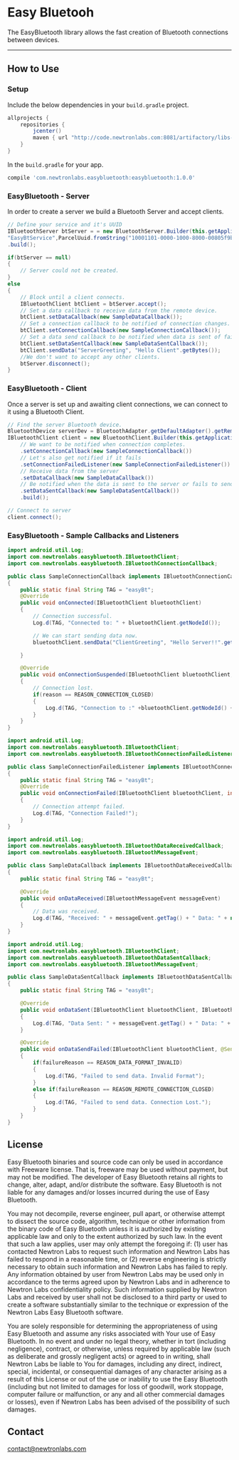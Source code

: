 # Easy Bluetooh

The EasyBluetooth library allows the fast creation of Bluetooth connections between devices. 

----


## How to Use 

### Setup

Include the below dependencies in your `build.gradle` project.

```gradle
allprojects {
    repositories {
        jcenter()
        maven { url "http://code.newtronlabs.com:8081/artifactory/libs-release-local" }
    }
}
```

In the `build.gradle` for your app.

```gradle
compile 'com.newtronlabs.easybluetooth:easybluetooth:1.0.0'
```

### EasyBluetooth - Server
In order to create a server we build a Bluetooth Server and accept clients.

```java
// Define your service and it's UUID
IBluetoothServer btServer = = new BluetoothServer.Builder(this.getApplicationContext(),
"EasyBtService",ParcelUuid.fromString("10001101-0000-1000-8000-00805f9b34fb"))
.build();

if(btServer == null)
{
    // Server could not be created.
}
else
{
    // Block until a client connects.
    IBluetoothClient btClient = btServer.accept();
    // Set a data callback to receive data from the remote device.
    btClient.setDataCallback(new SampleDataCallback());
    // Set a connection callback to be notified of connection changes.
    btClient.setConnectionCallback(new SampleConnectionCallback());
    // Set a data send callback to be notified when data is sent of fails to send.
    btClient.setDataSentCallback(new SampleDataSentCallback());
    btClient.sendData("ServerGreeting", "Hello Client".getBytes());
    //We don't want to accept any other clients.
    btServer.disconnect();
}
```

### EasyBluetooth - Client
Once a server is set up and awaiting client connections, we can connect to it using a Bluetooth Client.

```java
// Find the server Bluetooth device.
BluetoothDevice serverDev = BluetoothAdapter.getDefaultAdapter().getRemoteDevice("AA:BB:CC:DD:EE:FF");
IBluetoothClient client = new BluetoothClient.Builder(this.getApplication(), serverDev, ParcelUuid.fromString("10001101-0000-1000-8000-00805f9b34fb"))
    // We want to be notified when connection completes.
    .setConnectionCallback(new SampleConnectionCallback())
    // Let's also get notified if it fails
    .setConnectionFailedListener(new SampleConnectionFailedListener())
    // Receive data from the server
    .setDataCallback(new SampleDataCallback())
    // Be notified when the data is sent to the server or fails to send.
    .setDataSentCallback(new SampleDataSentCallback())
    .build();

// Connect to server
client.connect();
```
### EasyBluetooth - Sample Callbacks and Listeners
```java
import android.util.Log;
import com.newtronlabs.easybluetooth.IBluetoothClient;
import com.newtronlabs.easybluetooth.IBluetoothConnectionCallback;

public class SampleConnectionCallback implements IBluetoothConnectionCallback
{
    public static final String TAG = "easyBt";
    @Override
    public void onConnected(IBluetoothClient bluetoothClient)
    {
        // Connection successful.
        Log.d(TAG, "Connected to: " + bluetoothClient.getNodeId());

        // We can start sending data now.
        bluetoothClient.sendData("ClientGreeting", "Hello Server!!".getBytes());

    }

    @Override
    public void onConnectionSuspended(IBluetoothClient bluetoothClient, int reason)
    {
        // Connection lost.
        if(reason == REASON_CONNECTION_CLOSED)
        {
            Log.d(TAG, "Connection to :" +bluetoothClient.getNodeId() + " ended.");
        }
    }
}
```
```java
import android.util.Log;
import com.newtronlabs.easybluetooth.IBluetoothClient;
import com.newtronlabs.easybluetooth.IBluetoothConnectionFailedListener;

public class SampleConnectionFailedListener implements IBluetoothConnectionFailedListener
{
    public static final String TAG = "easyBt";
    @Override
    public void onConnectionFailed(IBluetoothClient bluetoothClient, int i)
    {
        // Connection attempt failed.
        Log.d(TAG, "Connection Failed!");
    }
}
```
```java
import android.util.Log;
import com.newtronlabs.easybluetooth.IBluetoothDataReceivedCallback;
import com.newtronlabs.easybluetooth.IBluetoothMessageEvent;

public class SampleDataCallback implements IBluetoothDataReceivedCallback
{
    public static final String TAG = "easyBt";

    @Override
    public void onDataReceived(IBluetoothMessageEvent messageEvent)
    {
        // Data was received.
        Log.d(TAG, "Received: " + messageEvent.getTag() + " Data: " + new String(messageEvent.getData()));
    }
}
```
```java
import android.util.Log;
import com.newtronlabs.easybluetooth.IBluetoothClient;
import com.newtronlabs.easybluetooth.IBluetoothDataSentCallback;
import com.newtronlabs.easybluetooth.IBluetoothMessageEvent;

public class SampleDataSentCallback implements IBluetoothDataSentCallback
{
    public static final String TAG = "easyBt";

    @Override
    public void onDataSent(IBluetoothClient bluetoothClient, IBluetoothMessageEvent messageEvent)
    {
        Log.d(TAG, "Data Sent: " + messageEvent.getTag() + " Data: " + new String(messageEvent.getData()));
    }

    @Override
    public void onDataSendFailed(IBluetoothClient bluetoothClient, @SendFailureReason int failureReason)
    {
        if(failureReason == REASON_DATA_FORMAT_INVALID)
        {
            Log.d(TAG, "Failed to send data. Invalid Format");
        }
        else if(failureReason == REASON_REMOTE_CONNECTION_CLOSED)
        {
            Log.d(TAG, "Failed to send data. Connection Lost.");
        }
    }
}
```


## License

Easy Bluetooth binaries and source code can only be used in accordance with Freeware license. That is, freeware may be used without payment, but may not be modified. The developer of Easy Bluetooth retains all rights to change, alter, adapt, and/or distribute the software. Easy Bluetooth is not liable for any damages and/or losses incurred during the use of Easy Bluetooth.

You may not decompile, reverse engineer, pull apart, or otherwise attempt to dissect the source code, algorithm, technique or other information from the binary code of Easy Bluetooth unless it is authorized by existing applicable law and only to the extent authorized by such law. In the event that such a law applies, user may only attempt the foregoing if: (1) user has contacted Newtron Labs to request such information and Newtron Labs has failed to respond in a reasonable time, or (2) reverse engineering is strictly necessary to obtain such information and Newtron Labs has failed to reply. Any information obtained by user from Newtron Labs may be used only in accordance to the terms agreed upon by Newtron Labs and in adherence to Newtron Labs confidentiality policy. Such information supplied by Newtron Labs and received by user shall not be disclosed to a third party or used to create a software substantially similar to the technique or expression of the Newtron Labs Easy Bluetooth software.

You are solely responsible for determining the appropriateness of using Easy Bluetooth and assume any risks associated with Your use of Easy Bluetooth. In no event and under no legal theory, whether in tort (including negligence), contract, or otherwise, unless required by applicable law (such as deliberate and grossly negligent acts) or agreed to in writing, shall Newtron Labs be liable to You for damages, including any direct, indirect, special, incidental, or consequential damages of any character arising as a result of this License or out of the use or inability to use the Easy Bluetooth (including but not limited to damages for loss of goodwill, work stoppage, computer failure or malfunction, or any and all other commercial damages or losses), even if Newtron Labs has been advised of the possibility of such damages.


## Contact

contact@newtronlabs.com
